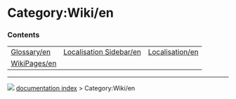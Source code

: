 # Category:Wiki/en


### Contents

|     |     |     |
| --- | --- | --- |
| [Glossary/en](Glossary/en.md) | [Localisation Sidebar/en](Localisation_Sidebar/en.md) | [Localisation/en](Localisation/en.md) |
| [WikiPages/en](WikiPages/en.md) |



---
![](images/Right_arrow.png) [documentation index](../README.md) > Category:Wiki/en
